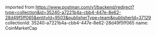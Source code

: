 imported from https://www.postman.com/v1/backend/redirect?type=collection&id=35240-a7221b4a-cbb4-447e-8e62-28d49f5ff065&entityId=9503&publisherType=team&publisherId=37129
collectionId: 35240-a7221b4a-cbb4-447e-8e62-28d49f5ff065
name: CoinMarketCap